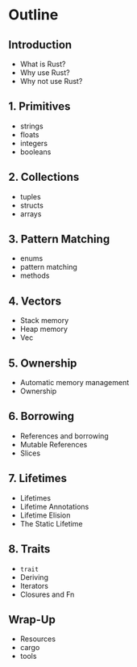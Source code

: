 # Outline

## Introduction
* What is Rust?
* Why use Rust?
* Why not use Rust?

## 1. Primitives
* strings
* floats
* integers
* booleans

## 2. Collections
* tuples
* structs
* arrays

## 3. Pattern Matching
* enums
* pattern matching
* methods

## 4. Vectors
* Stack memory
* Heap memory
* Vec

## 5. Ownership
* Automatic memory management
* Ownership

## 6. Borrowing
* References and borrowing
* Mutable References
* Slices

## 7. Lifetimes
* Lifetimes
* Lifetime Annotations
* Lifetime Elision
* The Static Lifetime

## 8. Traits
* `trait`
* Deriving
* Iterators
* Closures and Fn

## Wrap-Up
* Resources
* cargo
* tools 
